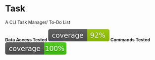 # Task
A CLI Task Manager/ To-Do List

<b>Data Access Tested<b> <img src="https://github.com/Wizkaley/task/blob/master/db/coverage.svg"/>
<b>Commands Tested</b> <img src="https://github.com/Wizkaley/task/blob/master/cmd/coverage.svg"/>
